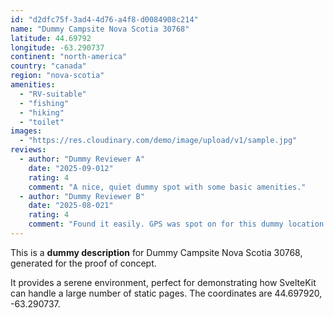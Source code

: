 ```yaml
---
id: "d2dfc75f-3ad4-4d76-a4f8-d0084908c214"
name: "Dummy Campsite Nova Scotia 30768"
latitude: 44.69792
longitude: -63.290737
continent: "north-america"
country: "canada"
region: "nova-scotia"
amenities:
  - "RV-suitable"
  - "fishing"
  - "hiking"
  - "toilet"
images:
  - "https://res.cloudinary.com/demo/image/upload/v1/sample.jpg"
reviews:
  - author: "Dummy Reviewer A"
    date: "2025-09-012"
    rating: 4
    comment: "A nice, quiet dummy spot with some basic amenities."
  - author: "Dummy Reviewer B"
    date: "2025-08-021"
    rating: 4
    comment: "Found it easily. GPS was spot on for this dummy location."
---
```


This is a **dummy description** for Dummy Campsite Nova Scotia 30768, generated for the proof of concept.

It provides a serene environment, perfect for demonstrating how SvelteKit can handle a large number of static pages. The coordinates are 44.697920, -63.290737.
